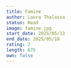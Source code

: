 ```yaml
---
title: Famine
author: Laura Thalassa
status: Read
image: famine.jpg
start_date: 2025/05/13
end_date: 2025/05/18
rating: 2
length: 675
own: false
---
```

